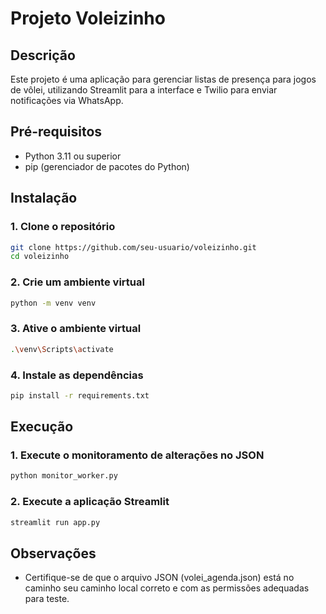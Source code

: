 # Projeto Voleizinho

## Descrição
Este projeto é uma aplicação para gerenciar listas de presença para jogos de vôlei, utilizando Streamlit para a interface e Twilio para enviar notificações via WhatsApp.

## Pré-requisitos
- Python 3.11 ou superior
- pip (gerenciador de pacotes do Python)

## Instalação

### 1. Clone o repositório
```bash
git clone https://github.com/seu-usuario/voleizinho.git
cd voleizinho
```

### 2. Crie um ambiente virtual
```bash
python -m venv venv
```
### 3. Ative o ambiente virtual
```bash 
.\venv\Scripts\activate
```
### 4. Instale as dependências
```bash 
pip install -r requirements.txt
```

## Execução

### 1. Execute o monitoramento de alterações no JSON
```bash
python monitor_worker.py
``` 

### 2. Execute a aplicação Streamlit
```bash
streamlit run app.py
```

## Observações 
* Certifique-se de que o arquivo JSON (volei_agenda.json) está no caminho seu caminho local correto e com as permissões adequadas para teste.